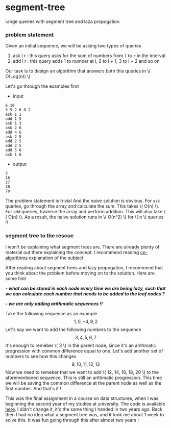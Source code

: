 # segment-tree
range queries with segment tree and laza propogation 

### problem statement 

Given an initial sequence, we will be asking two types of queries
1. ask l r : this query asks for the sum of numbers from `l` to `r` in the interval
2. add l r : this query adds 1 to number at l, 2 to l + 1, 3 to l + 2 and so on

Our task is to design an algorithm that answers both this queries in \\( O(Log(n)) \\)

Let's go through the examples first 

- input 
```
6 10
3 5 2 6 8 2
ask 1 1
add 1 5
ask 1 3
ask 2 6
add 4 6
ask 2 5
add 2 5
add 2 5
add 5 6
ask 1 6
```
- output 
```
3
16
37
38
70
```

The problem statement is trivial And the naive solution is obvious. For `ask` queries, go through 
the array and calculate the sum. This takes \\( O(n) \\). For `add` queries, traverse the array and perform addition. This will also take \\( O(n) \\). As a result, the naive solution runs in \\( O(n^2) \\) for \\( n \\) queries !!

### segment tree to the rescue 

I won't be explaining what segment trees are. There are already plenty of material out there explaining the concept. 
I recommend reading [cp-algorithms](https://cp-algorithms.com/data_structures/segment_tree.html) explanation of the subject 

After reading about segment trees and lazy propogation, I recommend that you think about the problem before moving on to the solution. 
Here are some hint 

***- what can be stored in each node every time we are being lazy, such that we can calculate each number that needs to be added to the leaf nodes ?***

***- we are only adding arithmatic sequences !!***

Take the following sequence as an example
$$
1, 0, -4, 9, 2 
$$
Let's say we want to add the following numbers to the sequence
$$ 
3, 4, 5, 6, 7
$$
It's enough to remeber \\( 3 \\) in the parent node, since it's an arithmatic progression with common difference equal to one. Let's add another set of numbers to see how this changes
$$ 
9, 10, 11, 12, 13
$$ 
Now we need to remeber that we want to add \\( 12, 14, 16, 18, 20 \\) to the aforementioned sequence. This is still an arithmatic progression. This time we will be saving the common difference at the parent node as well as the first number. And that's it ! 

This was the final assignment in a course on data structures, when I was beginning the second year of my studies at university. The code is available [here](https://github.com/mehrdad3301/segment-tree). I didn't change it, it's the same thing I handed in two years ago. Back then I had no idea what a segment tree was, and it took me about 1 week to solve this. It was fun going through this after almost two years ! 
